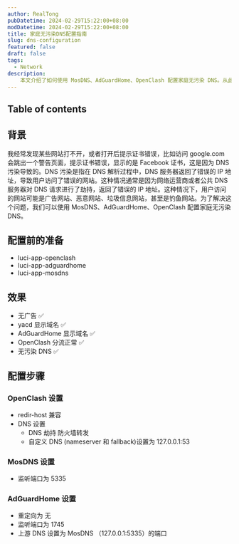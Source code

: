 ```yaml
---
author: RealTong
pubDatetime: 2024-02-29T15:22:00+08:00
modDatetime: 2024-02-29T15:22:00+08:00
title: 家庭无污染DNS配置指南
slug: dns-configuration
featured: false
draft: false
tags:
  - Network
description:
    本文介绍了如何使用 MosDNS、AdGuardHome、OpenClash 配置家庭无污染 DNS。从此告别广告、恶意网站、垃圾信息、DNS 污染。
---
```

## Table of contents

## 背景
我经常发现某些网站打不开，或者打开后提示证书错误，比如访问 google.com 会跳出一个警告页面，提示证书错误，显示的是 Facebook 证书，这是因为 DNS 污染导致的。DNS 污染是指在 DNS 解析过程中，DNS 服务器返回了错误的 IP 地址，导致用户访问了错误的网站。这种情况通常是因为网络运营商或者公共 DNS 服务器对 DNS 请求进行了劫持，返回了错误的 IP 地址。这种情况下，用户访问的网站可能是广告网站、恶意网站、垃圾信息网站，甚至是钓鱼网站。为了解决这个问题，我们可以使用 MosDNS、AdGuardHome、OpenClash 配置家庭无污染 DNS。

## 配置前的准备
- luci-app-openclash
- luci-app-adguardhome
- luci-app-mosdns


## 效果
- 无广告 ✅
- yacd 显示域名 ✅
- AdGuardHome 显示域名 ✅
- OpenClash 分流正常 ✅
- 无污染 DNS ✅

## 配置步骤

### OpenClash 设置
- redir-host 兼容
- DNS 设置
  - DNS 劫持 防火墙转发
  - 自定义 DNS (nameserver 和 fallback)设置为 127.0.0.1:53

### MosDNS 设置
- 监听端口为 5335

### AdGuardHome 设置
- 重定向为 无
- 监听端口为 1745
- 上游 DNS 设置为 MosDNS （127.0.0.1:5335）的端口